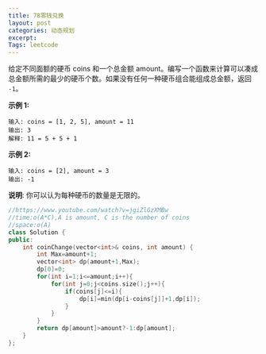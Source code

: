 ```yaml
---
title: 78零钱兑换
layout: post
categories: 动态规划
excerpt: 
Tags: leetcode
---
```


给定不同面额的硬币 coins 和一个总金额 amount。编写一个函数来计算可以凑成总金额所需的最少的硬币个数。如果没有任何一种硬币组合能组成总金额，返回 `-1`。

**示例 1:**

```
输入: coins = [1, 2, 5], amount = 11
输出: 3 
解释: 11 = 5 + 5 + 1
```

**示例 2:**

```
输入: coins = [2], amount = 3
输出: -1
```

**说明**:
你可以认为每种硬币的数量是无限的。

```c++
//https://www.youtube.com/watch?v=jgiZlGzXMBw
//time:o(A*C),A is amount, C is the number of coins
//space:o(A)
class Solution {
public:
    int coinChange(vector<int>& coins, int amount) {
        int Max=amount+1;
        vector<int> dp(amount+1,Max);
        dp[0]=0;
        for(int i=1;i<=amount;i++){
            for(int j=0;j<coins.size();j++){
                if(coins[j]<=i){
                    dp[i]=min(dp[i-coins[j]]+1,dp[i]);
                }
            }
        }
        return dp[amount]>amount?-1:dp[amount];
    }
};
```

